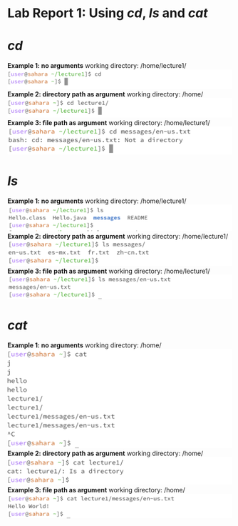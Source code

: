 # Lab Report 1: Using *cd*, *ls* and *cat*

# *cd*
**Example 1: no arguments**
working directory: /home/lecture1/
![](/labreport1_screenshots/cd_noarg.png)
**Example 2: directory path as argument**
working directory: /home/
![](/labreport1_screenshots/cd_dirarg.png)
**Example 3: file path as argument**
working directory: /home/lecture1/
![](/labreport1_screenshots/cd_filearg.png)

# *ls*
**Example 1: no arguments**
working directory: /home/lecture1/
![](/labreport1_screenshots/ls_noarg.png)
**Example 2: directory path as argument**
working directory: /home/lecture1/
![](/labreport1_screenshots/ls_dirarg.png)
**Example 3: file path as argument**
working directory: /home/lecture1/
![](/labreport1_screenshots/ls_filearg.png)

# *cat*
**Example 1: no arguments**
working directory: /home/
![](/labreport1_screenshots/cat_noarg.png)
**Example 2: directory path as argument**
working directory: /home/
![](/labreport1_screenshots/cat_dirarg.png)
**Example 3: file path as argument**
working directory: /home/
![](/labreport1_screenshots/cat_filearg.png)